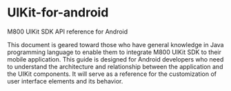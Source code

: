 # UIKit-for-android
M800 UIKit SDK API reference for Android



This document is geared toward those who have general knowledge in Java programming language to enable them to integrate M800 UIKit SDK to their mobile application. This guide is designed for Android developers who need to understand the architecture and relationship between the application and the UIKit components. It will serve as a reference for the customization of user interface elements and its behavior. 

